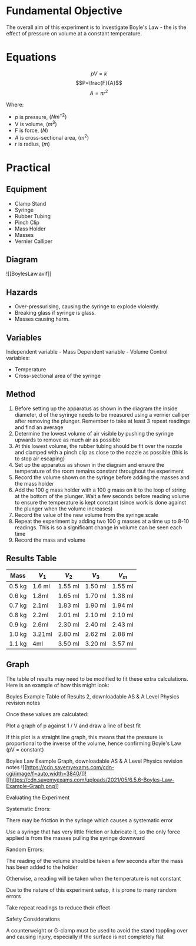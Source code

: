 







# Fundamental Objective
The overall aim of this experiment is to investigate Boyle's Law - the is the effect of pressure on volume at a constant temperature.

# Equations
$$pV = k$$
$$P=\frac{F}{A}$$
$$A = \pi r^{2}$$

Where:
- $p$ is pressure, $(Nm^{-2})$
- V is volume, $(m^{3})$
- F is force, $(N)$
- $A$ is cross-sectional area, $(m^{2})$
- r is radius, $(m)$

# Practical
## Equipment
- Clamp Stand
- Syringe
- Rubber Tubing
- Pinch Clip
- Mass Holder
- Masses
- Vernier Calliper

## Diagram
![[BoylesLaw.avif]]

## Hazards
- Over-pressurising, causing the syringe to explode violently.
- Breaking glass if syringe is glass.
- Masses causing harm.

## Variables
Independent variable - Mass
Dependent variable - Volume
Control variables:
- Temperature
- Cross-sectional area of the syringe

## Method
1. Before setting up the apparatus as shown in the diagram the inside diameter, d of the syringe needs to be measured using a vernier calliper after removing the plunger. Remember to take at least 3 repeat readings and find an average
2. Determine the lowest volume of air visible by pushing the syringe upwards to remove as much air as possible
3. At this lowest volume, the rubber tubing should be fit over the nozzle and clamped with a pinch clip as close to the nozzle as possible (this is to stop air escaping)
4. Set up the apparatus as shown in the diagram and ensure the temperature of the room remains constant throughout the experiment
5. Record the volume shown on the syringe before adding the masses and the mass holder
6. Add the 100 g mass holder with a 100 g mass on it to the loop of string at the bottom of the plunger. Wait a few seconds before reading volume to ensure the temperature is kept constant (since work is done against the plunger when the volume increases)
7. Record the value of the new volume from the syringe scale
8. Repeat the experiment by adding two 100 g masses at a time up to 8-10 readings. This is so a significant change in volume can be seen each time
9. Record the mass and volume
    
## Results Table

| Mass   | $V_{1}$ | $V_{2}$ | $V_{3}$ | $V_{m}$ |
| ------ | ------- | ------- | ------- | ------- |
| 0.5 kg | 1.6 ml  | 1.55 ml | 1.50 ml | 1.55 ml |
| 0.6 kg | 1.8ml   | 1.65 ml | 1.70 ml | 1.38 ml |
| 0.7 kg | 2.1ml   | 1.83 ml | 1.90 ml | 1.94 ml |
| 0.8 kg | 2.2ml   | 2.01 ml | 2.10 ml | 2.10 ml |
| 0.9 kg | 2.6ml   | 2.30 ml | 2.40 ml | 2.43 ml |
| 1.0 kg | 3.21ml  | 2.80 ml | 2.62 ml | 2.88 ml |
| 1.1 kg | 4ml     | 3.50 ml | 3.20 ml | 3.57 ml |

## Graph        


The table of results may need to be modified to fit these extra calculations. Here is an example of how this might look:
    

Boyles Example Table of Results 2, downloadable AS & A Level Physics revision notes

Once these values are calculated:
    

Plot a graph of p against 1 / V and draw a line of best fit
    
If this plot is a straight line graph, this means that the pressure is proportional to the inverse of the volume, hence confirming Boyle's Law (pV = constant)
    

Boyles Law Example Graph, downloadable AS & A Level Physics revision notes
![[https://cdn.savemyexams.com/cdn-cgi/image/f=auto,width=3840/]]![[https://cdn.savemyexams.com/uploads/2021/05/6.5.6-Boyles-Law-Example-Graph.png]]

Evaluating the Experiment

Systematic Errors:

There may be friction in the syringe which causes a systematic error
    
Use a syringe that has very little friction or lubricate it, so the only force applied is from the masses pulling the syringe downward
        

Random Errors:

The reading of the volume should be taken a few seconds after the mass has been added to the holder
    
Otherwise, a reading will be taken when the temperature is not constant
        
Due to the nature of this experiment setup, it is prone to many random errors
    
Take repeat readings to reduce their effect
        

Safety Considerations

A counterweight or G-clamp must be used to avoid the stand toppling over and causing injury, especially if the surface is not completely flat